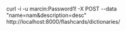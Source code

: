curl -i -u marcin:Password1! -X POST --data "name=nam&description=desc" http://localhost:8000/flashcards/dictionaries/

